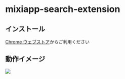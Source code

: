 
# mixiapp-search-extension

## インストール

[Chrome ウェブストア](https://chrome.google.com/webstore/detail/mixiapp-search-extension/ebolbdfmhlngnmdfipnonlhlhgfijhbj)からご利用ください


## 動作イメージ

![](https://i.gyazo.com/939a8c01a28a2c364bf9cca31f65411c.gif)
